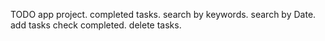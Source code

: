 TODO app project.
completed tasks.
search by keywords.
search by Date.
add tasks
check completed.
delete tasks.
